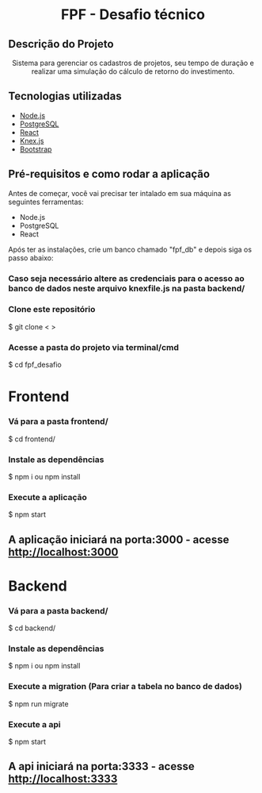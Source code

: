 <h1 align="center">FPF - Desafio técnico</h1>

## Descrição do Projeto
<p align="center">Sistema para gerenciar os cadastros de projetos, seu tempo de duração e realizar uma simulação do cálculo de retorno do investimento.</p>

## Tecnologias utilizadas
- [Node.js](https://nodejs.org/en/)
- [PostgreSQL](https://www.postgresql.org/)
- [React](https://pt-br.reactjs.org/)
- [Knex.js](http://knexjs.org/)
- [Bootstrap](https://getbootstrap.com/)

## Pré-requisitos e como rodar a aplicação
Antes de começar, você vai precisar ter intalado em sua máquina as seguintes ferramentas:

- Node.js
- PostgreSQL
- React

Após ter as instalações, crie um banco chamado "fpf_db" e depois siga os passo abaixo:

### Caso seja necessário altere as credenciais para o acesso ao banco de dados neste arquivo knexfile.js na pasta backend/

### Clone este repositório
$ git clone < >

### Acesse a pasta do projeto via terminal/cmd
$ cd fpf_desafio

# Frontend

### Vá para a pasta frontend/
$ cd frontend/

### Instale as dependências
$ npm i ou npm install

### Execute a aplicação
$ npm start

## A aplicação iniciará na porta:3000 - acesse <http://localhost:3000>

# Backend

### Vá para a pasta backend/

$ cd backend/

### Instale as dependências

$ npm i ou npm install

### Execute a migration (Para criar a tabela no banco de dados)

$ npm run migrate 

### Execute a api 

$ npm start

## A api iniciará na porta:3333 - acesse <http://localhost:3333>
